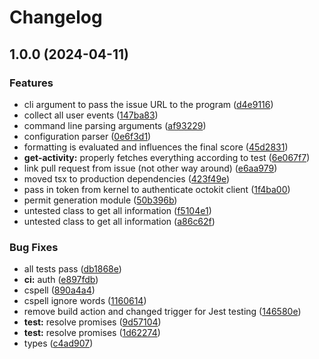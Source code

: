 # Changelog

## 1.0.0 (2024-04-11)


### Features

* cli argument to pass the issue URL to the program ([d4e9116](https://github.com/gentlementlegen/conversation-rewards/commit/d4e91169ffd22b0f3bd0c26adc5829391c37437f))
* collect all user events ([147ba83](https://github.com/gentlementlegen/conversation-rewards/commit/147ba83525c8626ebfccae97c30f368e087f4029))
* command line parsing arguments ([af93229](https://github.com/gentlementlegen/conversation-rewards/commit/af932291d1b17f535b2cc5e5c02ce2ad4cfe7028))
* configuration parser ([0e6f3d1](https://github.com/gentlementlegen/conversation-rewards/commit/0e6f3d192713bf5803b82aa5c80f73d8fab0989a))
* formatting is evaluated and influences the final score ([45d2831](https://github.com/gentlementlegen/conversation-rewards/commit/45d2831ffb0337a68d4d4280f6a550c12c712d68))
* **get-activity:** properly fetches everything according to test ([6e067f7](https://github.com/gentlementlegen/conversation-rewards/commit/6e067f71b69f58f1f1391ccce522c67fafd8fb94))
* link pull request from issue (not other way around) ([e6aa979](https://github.com/gentlementlegen/conversation-rewards/commit/e6aa97973e7b8bb64551bd060ab6e2e005b6d4d3))
* moved tsx to production dependencies ([423f49e](https://github.com/gentlementlegen/conversation-rewards/commit/423f49e2dfaff1b8ca4603100cd89aa41b0b6e52))
* pass in token from kernel to authenticate octokit client ([1f4ba00](https://github.com/gentlementlegen/conversation-rewards/commit/1f4ba009bd81b3cbea79e8cde1735407d0504037))
* permit generation module ([50b396b](https://github.com/gentlementlegen/conversation-rewards/commit/50b396b26e1bec433f193481004a7db6505f5ba5))
* untested class to get all information ([f5104e1](https://github.com/gentlementlegen/conversation-rewards/commit/f5104e14034cf2b6174bff1c6d3669aa177e438c))
* untested class to get all information ([a86c62f](https://github.com/gentlementlegen/conversation-rewards/commit/a86c62f67c48a129dcb904d6fd69663c9e847f0d))


### Bug Fixes

* all tests pass ([db1868e](https://github.com/gentlementlegen/conversation-rewards/commit/db1868e60fe96ea9f8a30a347d40e1cac7c9e067))
* **ci:** auth ([e897fdb](https://github.com/gentlementlegen/conversation-rewards/commit/e897fdb4c0bcaeecbd6b6445a85a58d26b613338))
* cspell ([890a4a4](https://github.com/gentlementlegen/conversation-rewards/commit/890a4a4c250d40d99fb6e127664c02544eef0826))
* cspell ignore words ([1160614](https://github.com/gentlementlegen/conversation-rewards/commit/11606142d26cbd57c7c33f9e08d0e0a6bab689d2))
* remove build action and changed trigger for Jest testing ([146580e](https://github.com/gentlementlegen/conversation-rewards/commit/146580efc68b6d8ccaf56ba3873bc2dead03bd68))
* **test:** resolve promises ([9d57104](https://github.com/gentlementlegen/conversation-rewards/commit/9d571040cc8219c23a506ff8809273b991058f49))
* **test:** resolve promises ([1d62274](https://github.com/gentlementlegen/conversation-rewards/commit/1d62274efb1cafea37356cf7d59069a4413bc436))
* types ([c4ad907](https://github.com/gentlementlegen/conversation-rewards/commit/c4ad90732a3ba25098866ecb09103d8b780f05c8))
